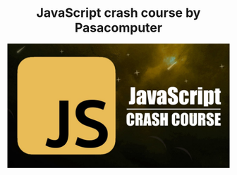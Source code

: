 <div align="center">
  <h1> JavaScript crash course by Pasacomputer </h1>
  <img src="Asset/javaScript crash course by pasacomputer Intro.jpg">
</div>
